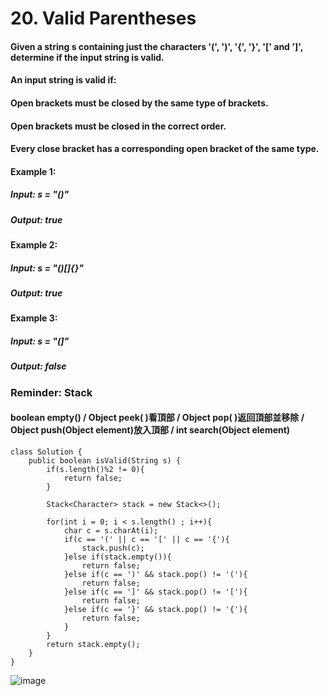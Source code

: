 # 20. Valid Parentheses

#### Given a string s containing just the characters '(', ')', '{', '}', '[' and ']', determine if the input string is valid.
#### An input string is valid if:
#### Open brackets must be closed by the same type of brackets.
#### Open brackets must be closed in the correct order.
#### Every close bracket has a corresponding open bracket of the same type.


####  Example 1:
#####    Input: s = "()"
#####    Output: true
####  Example 2: 
#####    Input: s = "()[]{}"
#####    Output: true
####  Example 3: 
#####    Input: s = "(]"
#####    Output: false

### Reminder: Stack
#### boolean empty() / Object peek( )看頂部 / Object pop( )返回頂部並移除 / Object push(Object element)放入頂部 / int search(Object element)
```
class Solution {
    public boolean isValid(String s) {
        if(s.length()%2 != 0){
            return false;
        }
        
        Stack<Character> stack = new Stack<>();
        
        for(int i = 0; i < s.length() ; i++){
            char c = s.charAt(i);
            if(c == '(' || c == '[' || c == '{'){
                stack.push(c);
            }else if(stack.empty()){
                return false;
            }else if(c == ')' && stack.pop() != '('){
                return false;
            }else if(c == ']' && stack.pop() != '['){
                return false;
            }else if(c == '}' && stack.pop() != '{'){
                return false;
            }
        }
        return stack.empty();
    }
}
```

![image](https://user-images.githubusercontent.com/97871497/196999937-64e55f74-3811-46da-9575-253468388cf2.png)

